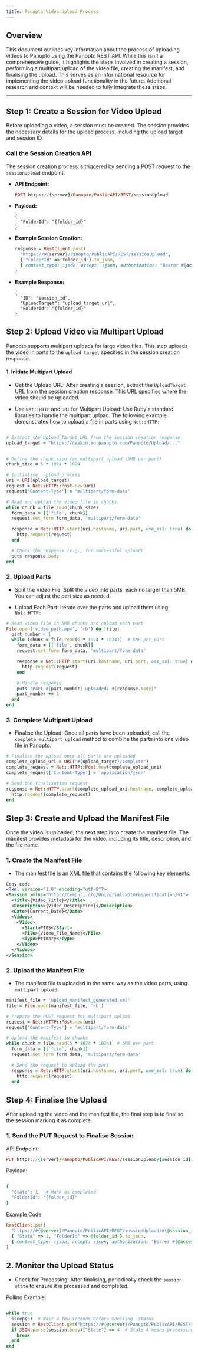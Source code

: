 ```yaml
---
title: Panopto Video Upload Process
---
```


## Overview

This document outlines key information about the process of uploading videos to Panopto using the
Panopto REST API. While this isn't a comprehensive guide, it highlights the steps involved in
creating a session, performing a multipart upload of the video file, creating the manifest, and
finalising the upload. This serves as an informational resource for implementing the video upload
functionality in the future. Additional research and context will be needed to fully integrate these
steps.

---

## Step 1: Create a Session for Video Upload

Before uploading a video, a session must be created. The session provides the necessary details for
the upload process, including the upload target and session ID.

### Call the Session Creation API

The session creation process is triggered by sending a POST request to the `sessionUpload` endpoint.

- **API Endpoint:**

  ```ruby
  POST https://{server}/Panopto/PublicAPI/REST/sessionUpload
  ```

- **Payload:**

  ```http
  {
    "FolderId": "{folder_id}"
  }

  ```

- **Example Session Creation:**

  ```ruby
  response = RestClient.post(
    "https://#{server}/Panopto/PublicAPI/REST/sessionUpload",
    { "FolderId" => folder_id }.to_json,
    { content_type: :json, accept: :json, authorization: "Bearer #{access_token}" }
  )
  ```

- **Example Response:**

  ```http
  {
    "ID": "session_id",
    "UploadTarget": "upload_target_url",
    "FolderId": "{folder_id}"
  }
  ```

## Step 2: Upload Video via Multipart Upload

Panopto supports multipart uploads for large video files. This step uploads the video in parts to
the `upload target` specified in the session creation response.

#### 1. Initiate Multipart Upload

- Get the Upload URL: After creating a session, extract the `UploadTarget` URL from the session
  creation response. This URL specifies where the video should be uploaded.

- Use `Net::HTTP` and `URI` for Multipart Upload: Use Ruby's standard libraries to handle the
  multipart upload. The following example demonstrates how to upload a file in parts using
  `Net::HTTP:`

```ruby

# Extract the Upload Target URL from the session creation response
upload_target = "https://deakin.au.panopto.com/Panopto/Upload/..."


# Define the chunk size for multipart upload (5MB per part)
chunk_size = 5 * 1024 * 1024

# Initialise  upload process
uri = URI(upload_target)
request = Net::HTTP::Post.new(uri)
request['Content-Type'] = 'multipart/form-data'

# Read and upload the video file in chunks
while chunk = file.read(chunk_size)
  form_data = [['file', chunk]]
  request.set_form form_data, 'multipart/form-data'

  response = Net::HTTP.start(uri.hostname, uri.port, use_ssl: true) do |http|
    http.request(request)
  end

  # Check the response (e.g., for successful upload)
  puts response.body
end
```

### 2. Upload Parts

- Split the Video File: Split the video into parts, each no larger than 5MB. You can adjust the part
  size as needed.

- Upload Each Part: Iterate over the parts and upload them using `Net::HTTP:`

```ruby
# Read video file in 5MB chunks and upload each part
File.open('video_path.mp4', 'rb') do |file|
  part_number = 1
  while (chunk = file.read(5 * 1024 * 1024))  # 5MB per part
    form_data = [['file', chunk]]
    request.set_form form_data, 'multipart/form-data'

    response = Net::HTTP.start(uri.hostname, uri.port, use_ssl: true) do |http|
      http.request(request)
    end

    # Handle response
    puts "Part #{part_number} uploaded: #{response.body}"
    part_number += 1
  end
end
```

### 3. Complete Multipart Upload

- Finalise the Upload: Once all parts have been uploaded, call the `complete_multipart_upload`
  method to combine the parts into one video file in Panopto.

```ruby
# Finalise the upload once all parts are uploaded
complete_upload_uri = URI("#{upload_target}/complete")
complete_request = Net::HTTP::Post.new(complete_upload_uri)
complete_request['Content-Type'] = 'application/json'

# Send the finalisation request
response = Net::HTTP.start(complete_upload_uri.hostname, complete_upload_uri.port, use_ssl: true) do |http|
  http.request(complete_request)
end
```

## Step 3: Create and Upload the Manifest File

Once the video is uploaded, the next step is to create the manifest file. The manifest provides
metadata for the video, including its title, description, and the file name.

### 1. Create the Manifest File

- The manifest file is an XML file that contains the following key elements:

```xml
Copy code
<?xml version="1.0" encoding="utf-8"?>
<Session xmlns="http://tempuri.org/UniversalCaptureSpecification/v1">
  <Title>{Video_Title}</Title>
  <Description>{Video_Description}</Description>
  <Date>{Current_Date}</Date>
  <Videos>
    <Video>
      <Start>PT0S</Start>
      <File>{Video_File_Name}</File>
      <Type>Primary</Type>
    </Video>
  </Videos>
</Session>
```

### 2. Upload the Manifest File

- The manifest file is uploaded in the same way as the video parts, using `multipart upload`.

```ruby
manifest_file = 'upload_manifest_generated.xml'
file = File.open(manifest_file, 'rb')

# Prepare the POST request for multipart upload
request = Net::HTTP::Post.new(uri)
request['Content-Type'] = 'multipart/form-data'

# Upload the manifest in chunks
while chunk = file.read(5 * 1024 * 1024)  # 5MB per part
  form_data = [['file', chunk]]
  request.set_form form_data, 'multipart/form-data'

  # Send the request to upload the part
  response = Net::HTTP.start(uri.hostname, uri.port, use_ssl: true) do |http|
    http.request(request)
  end
```

## Step 4: Finalise the Upload

After uploading the video and the manifest file, the final step is to finalise the session marking
it as complete.

### 1. Send the PUT Request to Finalise Session

API Endpoint:

```ruby
PUT https://{server}/Panopto/PublicAPI/REST/sessionUpload/{session_id}
```

Payload:

```ruby

{
  "State": 1,  # Mark as completed
  "FolderId": "{folder_id}"
}
```

Example Code:

```ruby
RestClient.put(
  "https://#{@server}/Panopto/PublicAPI/REST/sessionUpload/#{@session_id}",
  { "State" => 1, "FolderId" => @folder_id }.to_json,
  { content_type: :json, accept: :json, authorization: "Bearer #{@access_token}" }
)
```

## 2. Monitor the Upload Status

- Check for Processing: After finalising, periodically check the `session state` to ensure it is
  processed and completed.

Polling Example:

```ruby

while true
  sleep(5)  # Wait a few seconds before checking  status
  session = RestClient.get("https://#{@server}/Panopto/PublicAPI/REST/sessionUpload/#{@session_id}")
  if JSON.parse(session.body)["State"] == 4  # State 4 means processing complete
    break
  end
end
```
